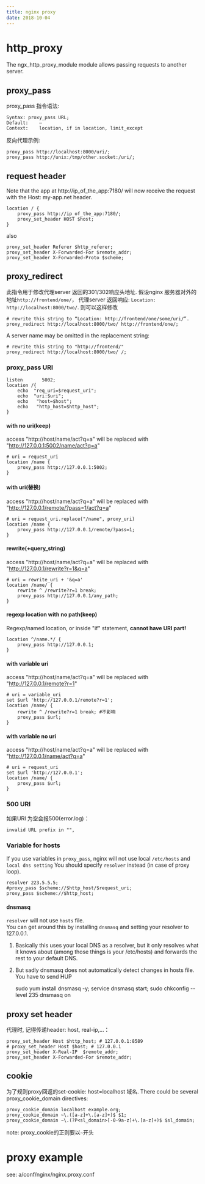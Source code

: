 ```yaml
---
title: nginx proxy
date: 2018-10-04
---
```

# http_proxy
The ngx_http_proxy_module module allows passing requests to another server.

## proxy_pass
proxy_pass 指令语法:

	Syntax:	proxy_pass URL;
	Default:	—
	Context:	location, if in location, limit_except

反向代理示例:

	proxy_pass http://localhost:8000/uri/;
	proxy_pass http://unix:/tmp/other.socket:/uri/;

## request header
Note that the app at http://ip_of_the_app:7180/ will now receive the request with the Host: my-app.net header.

    location / { 
        proxy_pass http://ip_of_the_app:7180/; 
        proxy_set_header HOST $host;
    }

also

    proxy_set_header Referer $http_referer;
    proxy_set_header X-Forwarded-For $remote_addr;
    proxy_set_header X-Forwarded-Proto $scheme;

## proxy_redirect
此指令用于修改代理server 返回的301/302响应头地址. 
假设nginx 服务器对外的地址`http://frontend/one/`， 
代理server 返回响应: `Location: http://localhost:8000/two/`. 则可以这样修改

    # rewrite this string to “Location: http://frontend/one/some/uri/”.
    proxy_redirect http://localhost:8000/two/ http://frontend/one/;

A server name may be omitted in the replacement string:

    # rewrite this string to "http://frontend/"
    proxy_redirect http://localhost:8000/two/ /;

### proxy_pass URI
    listen       5002;
    location /{
        echo  "req_uri=$request_uri";
        echo  "uri:$uri"; 
        echo   "host=$host";
        echo   "http_host=$http_host";
    }

#### with no uri(keep)
access "http://host/name/act?q=a" will be replaced with "http://127.0.0.1:5002/name/act?q=a"

    # uri = request_uri 
	location /name {
		proxy_pass http://127.0.0.1:5002;    
    }

#### with uri(替换)
access "http://host/name/act?q=a" will be replaced with "http://127.0.0.1/remote/?pass=1/act?q=a"

    # uri = request_uri.replace("/name", proxy_uri)
	location /name {
		proxy_pass http://127.0.0.1/remote/?pass=1;    
    }

#### rewrite(+query_string)
access "http://host/name/act?q=a" will be replaced with "http://127.0.0.1/rewrite?r=1&q=a"

    # uri = rewrite_uri + '&q=a'
	location /name/ {
        rewrite ^ /rewrite?r=1 break;
		proxy_pass http://127.0.0.1/any_path;    
	}

#### regexp location with no path(keep)
Regexp/named location, or inside "if" statement, **cannot have URI part!**

	location ^/name.*/ {
        proxy_pass http://127.0.0.1;
	}

#### with variable uri
access "http://host/name/act?q=a" will be replaced with "http://127.0.0.1/remote?r=1"

    # uri = variable_uri
    set $url 'http://127.0.0.1/remote?r=1';
	location /name/ {
        rewrite ^ /rewrite?r=1 break; #不影响
		proxy_pass $url;
	}

#### with variable no uri
access "http://host/name/act?q=a" will be replaced with "http://127.0.0.1/name/act?q=a"

    # uri = request_uri
    set $url 'http://127.0.0.1';
	location /name/ {
		proxy_pass $url;
	}

### 500 URI
如果URI 为空会报500(error.log)：

    invalid URL prefix in "",

### Variable for hosts
If you use variables in `proxy_pass`, nginx will not use local `/etc/hosts` and `local dns setting`
You should specify `resolver` instead (in case of proxy loop).

	resolver 223.5.5.5;
	#proxy_pass $scheme://$http_host/$request_uri;
	proxy_pass $scheme://$http_host;

#### dnsmasq
`resolver` will not use `hosts` file.  
You can get around this by installing `dnsmasq` and setting your resolver to 127.0.0.1.
1. Basically this uses your local DNS as a resolver, but it only resolves what it knows about (among those things is your /etc/hosts) and forwards the rest to your default DNS.

2. But sadly dnsmasq does not automatically detect changes in hosts file. You have to send HUP

	sudo yum install dnsmasq -y;
	service dnsmasq start;
	sudo chkconfig --level 235 dnsmasq on

## proxy set header
代理时, 记得传递header: host, real-ip,...：

	proxy_set_header Host $http_host; # 127.0.0.1:8589
	# proxy_set_header Host $host; # 127.0.0.1
	proxy_set_header X-Real-IP  $remote_addr;
	proxy_set_header X-Forwarded-For $remote_addr;

## cookie
为了规则proxy回返的set-cookie: host=localhost 域名.
There could be several proxy_cookie_domain directives:

    proxy_cookie_domain localhost example.org;
    proxy_cookie_domain ~\.([a-z]+\.[a-z]+)$ $1;
    proxy_cookie_domain ~\.(?P<sl_domain>[-0-9a-z]+\.[a-z]+)$ $sl_domain;

note: proxy_cookie的正则要以`~`开头


# proxy example
see: a/conf/nginx/nginx.proxy.conf